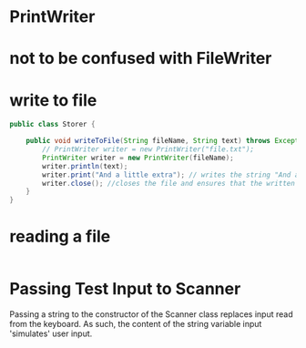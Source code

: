 # PrintWriter

# not to be confused with FileWriter

# write to file

```java
public class Storer {

    public void writeToFile(String fileName, String text) throws Exception {
        // PrintWriter writer = new PrintWriter("file.txt");
        PrintWriter writer = new PrintWriter(fileName);
        writer.println(text);
        writer.print("And a little extra"); // writes the string "And a little extra" to the file without a line change
        writer.close(); //closes the file and ensures that the written text is saved to the file
    }
}
```


# reading a file
```java

```


# Passing Test Input to Scanner
Passing a string to the constructor of the Scanner class replaces input read from the keyboard. As such, the content of the string variable input 'simulates' user input.
```java

```

